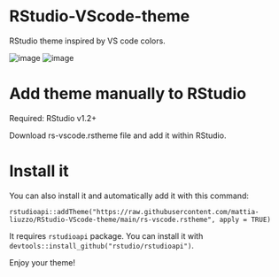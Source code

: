 # RStudio-VScode-theme
RStudio theme inspired by VS code colors.

![image](https://user-images.githubusercontent.com/63495216/110652882-0fdee500-81bd-11eb-873e-1aeba30bb95a.png)
![image](https://user-images.githubusercontent.com/63495216/110653075-3d2b9300-81bd-11eb-9d56-ba8d2e7aaabe.png)


# Add theme manually to RStudio
Required: RStudio v1.2+

Download rs-vscode.rstheme file and add it within RStudio.

# Install it
You can also install it and automatically add it with this command:

```
rstudioapi::addTheme("https://raw.githubusercontent.com/mattia-liuzzo/RStudio-VScode-theme/main/rs-vscode.rstheme", apply = TRUE)
```

It requires `rstudioapi` package. You can install it with `devtools::install_github("rstudio/rstudioapi")`.

Enjoy your theme!
